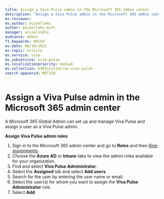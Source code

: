 ```yaml
---
title: Assign a Viva Pulse admin in the Microsoft 365 admin center
description: "Assign a Viva Pulse admin in the Microsoft 365 admin center"
ms.reviewer: 
ms.author: michellehu
author: michellehu-msft
manager: alisaliddle
audience: Admin
f1.keywords: NOCSH
ms.date: 06/19/2023
ms.topic: article
ms.service: viva
ms.subservice: viva-pulse
ms.localizationpriority: medium
ms.collection: m365initiative-viva-pulse  
search.appverid: MET150
---
```


# Assign a Viva Pulse admin in the Microsoft 365 admin center

A Microsoft 365 Global Admin can set up and manage Viva Pulse and assign a user as a Viva Pulse admin.

**Assign Viva Pulse admin roles**

1. Sign in to the Microsoft 365 admin center and go to **Roles** and then [Role assignments](https://go.microsoft.com/fwlink/p/?linkid=2097861).
2. Choose the **Azure AD** or **Intune** tabs to view the admin roles available for your organization.
3. Find and select **Viva Pulse Administrator**.
4. Select the **Assigned** tab and select **Add users**.
5. Search for the user by entering the user name or email.
6. Select the user(s) for whom you want to assign the **Viva Pulse Administrator** role.
7. Select **Add**.

